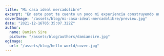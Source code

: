 ```yaml
---
title: "Mi casa ideal mercadolibre"
excerpt: "En este post te cuento un poco mi experiencia construyendo una aplicacion que busca en todo mercadolibre con inteligencia artificial las mejores casas al menor precio."
coverImage: "/assets/blog/mi-casa-ideal-mercadolibre/preview.jpg"
date: "2021-12-16T05:35:07.322Z"
author:
  name: Damian Sire
  picture: "/assets/blog/authors/damiansire.jpg"
ogImage:
  url: "/assets/blog/hello-world/cover.jpg"
---
```

